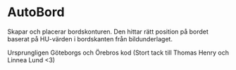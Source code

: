 # AutoBord
Skapar och placerar bordskonturen. Den hittar rätt position på bordet baserat på HU-värden i bordskanten från bildunderlaget. 

Ursprungligen Göteborgs och Örebros kod (Stort tack till Thomas Henry och Linnea Lund <3)
